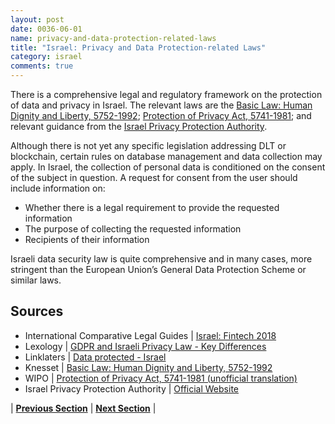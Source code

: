 ```yaml
---
layout: post
date: 0036-06-01
name: privacy-and-data-protection-related-laws
title: "Israel: Privacy and Data Protection-related Laws"
category: israel
comments: true
---
```


There is a comprehensive legal and regulatory framework on the protection of data and privacy in Israel. The relevant laws are the [Basic Law: Human Dignity and Liberty, 5752-1992](https://www.knesset.gov.il/laws/special/eng/basic3_eng.htm); [Protection of Privacy Act, 5741-1981](http://www.wipo.int/wipolex/en/text.jsp?file_id=347462); and relevant guidance from the [Israel Privacy Protection Authority](https://www.gov.il/en/Departments/the_privacy_protection_authority). 

Although there is not yet any specific legislation addressing DLT or blockchain, certain rules on database management and data collection may apply. In Israel, the collection of personal data is conditioned on the consent of the subject in question. A request for consent from the user should include information on:
- Whether there is a legal requirement to provide the requested information
- The purpose of collecting the requested information
- Recipients of their information

Israeli data security law is quite comprehensive and in many cases, more stringent than the European Union’s General Data Protection Scheme or similar laws.


Sources
---
- International Comparative Legal Guides | [Israel: Fintech 2018](https://iclg.com/practice-areas/fintech-laws-and-regulations/israel#chaptercontent3)
- Lexology | [GDPR and Israeli Privacy Law - Key Differences](https://www.lexology.com/library/detail.aspx?g=31516628-3856-430f-a7c8-b12c9e23feaf)
- Linklaters | [Data protected - Israel](https://www.linklaters.com/en-us/insights/data-protected/data-protected---israel)
- Knesset | [Basic Law: Human Dignity and Liberty, 5752-1992](https://www.knesset.gov.il/laws/special/eng/basic3_eng.htm)
- WIPO | [Protection of Privacy Act, 5741-1981 (unofficial translation)](http://www.wipo.int/wipolex/en/text.jsp?file_id=347462)
- Israel Privacy Protection Authority | [Official Website](https://www.gov.il/en/Departments/the_privacy_protection_authority) 


| **[Previous Section](https://neo-project.github.io/global-blockchain-compliance-hub//israel/israel-securities-related-laws.html)** | **[Next Section](https://neo-project.github.io/global-blockchain-compliance-hub//israel/israel-final-liability.html)** |
